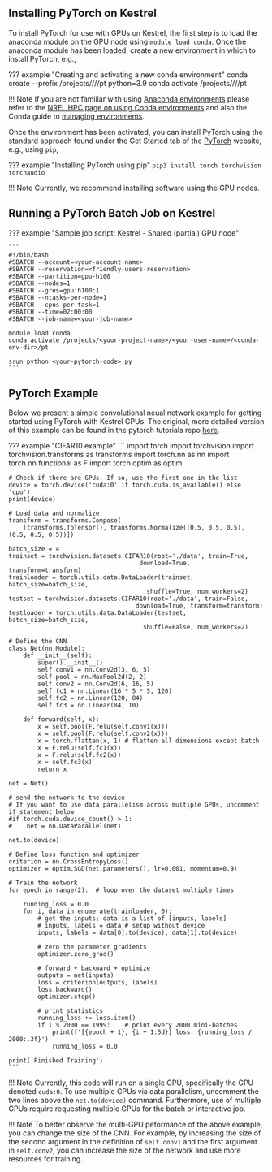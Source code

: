 ## Installing PyTorch on Kestrel

To install PyTorch for use with GPUs on Kestrel, the first step is to load the anaconda module on the GPU node using ```module load conda```. Once the anaconda module has been loaded, create a new environment in which to install PyTorch, e.g.,

??? example "Creating and activating a new conda environment"
        conda create --prefix /projects/<your-project-name>/<your-user-name>/<conda-env-dir>/pt python=3.9
        conda activate /projects/<your-project-name>/<your-user-name>/<conda-env-dir>/pt

!!! Note
	If you are not familiar with using [Anaconda environments](https://www.anaconda.com/) please refer to the [NREL HPC page on using Conda environments](../../Documentation/Environment/Customization/conda.md) and also the Conda guide to [managing environments](https://conda.io/projects/conda/en/latest/user-guide/tasks/manage-environments.html).

Once the environment has been activated, you can install PyTorch using the standard approach found under the Get Started tab of the [PyTorch](https://pytorch.org/) website, e.g., using ```pip```,

??? example "Installing PyTorch using pip"
	```pip3 install torch torchvision torchaudio```

!!! Note
	Currently, we recommend installing software using the GPU nodes.

## Running a PyTorch Batch Job on Kestrel

??? example "Sample job script: Kestrel - Shared (partial) GPU node"

    ```
    #!/bin/bash
    #SBATCH --account=<your-account-name> 
    #SBATCH --reservation=<friendly-users-reservation>
    #SBATCH --partition=gpu-h100
    #SBATCH --nodes=1
    #SBATCH --gres=gpu:h100:1 
    #SBATCH --ntasks-per-node=1
    #SBATCH --cpus-per-task=1
    #SBATCH --time=02:00:00
    #SBATCH --job-name=<your-job-name>

    module load conda
    conda activate /projects/<your-project-name>/<your-user-name>/<conda-env-dir>/pt

    srun python <your-pytorch-code>.py
    ```

## PyTorch Example
Below we present a simple convolutional neual network example for getting started using PyTorch with Kestrel GPUs. The original, more detailed version of this example can be found in the pytorch tutorials repo [here](https://github.com/pytorch/tutorials/blob/main/beginner_source/blitz/cifar10_tutorial.py).

??? example "CIFAR10 example"
    ```
    import torch
    import torchvision
    import torchvision.transforms as transforms
    import torch.nn as nn
    import torch.nn.functional as F
    import torch.optim as optim

    # Check if there are GPUs. If so, use the first one in the list
    device = torch.device('cuda:0' if torch.cuda.is_available() else 'cpu')
    print(device)

    # Load data and normalize
    transform = transforms.Compose(
        [transforms.ToTensor(), transforms.Normalize((0.5, 0.5, 0.5), (0.5, 0.5, 0.5))])

    batch_size = 4
    trainset = torchvision.datasets.CIFAR10(root='./data', train=True,
                                        download=True, transform=transform)
    trainloader = torch.utils.data.DataLoader(trainset, batch_size=batch_size,
                                          shuffle=True, num_workers=2)
    testset = torchvision.datasets.CIFAR10(root='./data', train=False,
                                       download=True, transform=transform)
    testloader = torch.utils.data.DataLoader(testset, batch_size=batch_size,
                                         shuffle=False, num_workers=2)

    # Define the CNN
    class Net(nn.Module):
        def __init__(self):
            super().__init__()
            self.conv1 = nn.Conv2d(3, 6, 5)
            self.pool = nn.MaxPool2d(2, 2)
            self.conv2 = nn.Conv2d(6, 16, 5)
            self.fc1 = nn.Linear(16 * 5 * 5, 120)
            self.fc2 = nn.Linear(120, 84)
            self.fc3 = nn.Linear(84, 10)

        def forward(self, x):
            x = self.pool(F.relu(self.conv1(x)))
            x = self.pool(F.relu(self.conv2(x)))
            x = torch.flatten(x, 1) # flatten all dimensions except batch
            x = F.relu(self.fc1(x))
            x = F.relu(self.fc2(x))
            x = self.fc3(x)
            return x

    net = Net()

    # send the network to the device
    # If you want to use data parallelism across multiple GPUs, uncomment if statement below
    #if torch.cuda.device_count() > 1:
    #    net = nn.DataParallel(net)
    
    net.to(device)

    # Define loss function and optimizer
    criterion = nn.CrossEntropyLoss()
    optimizer = optim.SGD(net.parameters(), lr=0.001, momentum=0.9)

    # Train the network
    for epoch in range(2):  # loop over the dataset multiple times

        running_loss = 0.0
        for i, data in enumerate(trainloader, 0):
            # get the inputs; data is a list of [inputs, labels]
            # inputs, labels = data # setup without device
            inputs, labels = data[0].to(device), data[1].to(device)

            # zero the parameter gradients
            optimizer.zero_grad()

            # forward + backward + optimize
            outputs = net(inputs)
            loss = criterion(outputs, labels)
            loss.backward()
            optimizer.step()

            # print statistics
            running_loss += loss.item()
            if i % 2000 == 1999:    # print every 2000 mini-batches
                print(f'[{epoch + 1}, {i + 1:5d}] loss: {running_loss / 2000:.3f}')
                running_loss = 0.0

    print('Finished Training')
    ```

!!! Note
	Currently, this code will run on a single GPU, specifically the GPU denoted ```cuda:0```. To use multiple GPUs via data parallelism, uncomment the two lines above the ```net.to(device)``` command. Furthermore, use of multiple GPUs require requesting multiple GPUs for the batch or interactive job.

!!! Note
	To better observe the multi-GPU peformance of the above example, you can change the size of the CNN. For example, by increasing the size of the second argument in the definition of ```self.conv1``` and the first argument in ```self.conv2```, you can increase the size of the network and use more resources for training.
